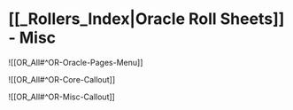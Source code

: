 # [[_Rollers_Index|Oracle Roll Sheets]] - Misc

![[OR_All#^OR-Oracle-Pages-Menu]]

![[OR_All#^OR-Core-Callout]]

![[OR_All#^OR-Misc-Callout]]

